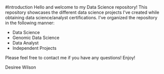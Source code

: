 #Introduction
Hello and welcome to my Data Science repository! This repository showcases the
different data science projects I've created while obtaining data science/analyst 
certifications. I've organized the repository in the following manner:
* Data Science
* Genomic Data Science
* Data Analyst
* Independent Projects

Please feel free to contact me if you have any questions! Enjoy!

Desiree Wilson
